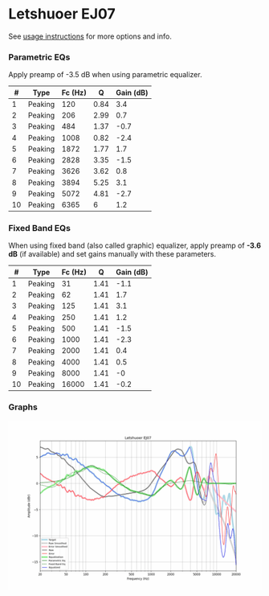 # Letshuoer EJ07
See [usage instructions](https://github.com/jaakkopasanen/AutoEq#usage) for more options and info.

### Parametric EQs
Apply preamp of -3.5 dB when using parametric equalizer.

|   # | Type    |   Fc (Hz) |    Q |   Gain (dB) |
|-----|---------|-----------|------|-------------|
|   1 | Peaking |       120 | 0.84 |         3.4 |
|   2 | Peaking |       206 | 2.99 |         0.7 |
|   3 | Peaking |       484 | 1.37 |        -0.7 |
|   4 | Peaking |      1008 | 0.82 |        -2.4 |
|   5 | Peaking |      1872 | 1.77 |         1.7 |
|   6 | Peaking |      2828 | 3.35 |        -1.5 |
|   7 | Peaking |      3626 | 3.62 |         0.8 |
|   8 | Peaking |      3894 | 5.25 |         3.1 |
|   9 | Peaking |      5072 | 4.81 |        -2.7 |
|  10 | Peaking |      6365 | 6    |         1.2 |

### Fixed Band EQs
When using fixed band (also called graphic) equalizer, apply preamp of **-3.6 dB** (if available) and set gains manually with these parameters.

|   # | Type    |   Fc (Hz) |    Q |   Gain (dB) |
|-----|---------|-----------|------|-------------|
|   1 | Peaking |        31 | 1.41 |        -1.1 |
|   2 | Peaking |        62 | 1.41 |         1.7 |
|   3 | Peaking |       125 | 1.41 |         3.1 |
|   4 | Peaking |       250 | 1.41 |         1.2 |
|   5 | Peaking |       500 | 1.41 |        -1.5 |
|   6 | Peaking |      1000 | 1.41 |        -2.3 |
|   7 | Peaking |      2000 | 1.41 |         0.4 |
|   8 | Peaking |      4000 | 1.41 |         0.5 |
|   9 | Peaking |      8000 | 1.41 |        -0   |
|  10 | Peaking |     16000 | 1.41 |        -0.2 |

### Graphs
![](./Letshuoer%20EJ07.png)
